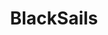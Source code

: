 ---
title: BlackSails
crosslinks:
- AskHistorians
- vikingstv
- iamverysmart
- OutOfTheLoop
- FuckTammy
- '2016'
---
